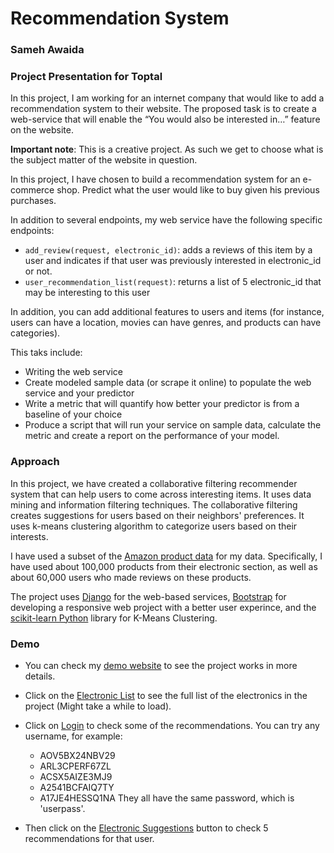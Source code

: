 # Recommendation System
### Sameh Awaida
### Project Presentation for Toptal 

In this project, I am working for an internet company that would like to add a recommendation system to their website. The proposed task is to create a web-service that will enable the “You would also be interested in…” feature on the website.

**Important note**: This is a creative project. As such we get to choose what is the subject matter of the website in question. 

In this project, I have chosen to build a recommendation system for an e-commerce shop. Predict what the user would like to buy given his previous purchases.

In addition to several endpoints, my web service have the following specific endpoints:

- `add_review(request, electronic_id)`: adds a reviews of this item by a user and indicates if that user was previously interested in electronic_id or not.
- `user_recommendation_list(request)`: returns a list of 5 electronic_id that may be interesting to this user

In addition, you can add additional features to users and items (for instance, users can have a location, movies can have genres, and products can have categories).

This taks include:

- Writing the web service
- Create modeled sample data (or scrape it online) to populate the web service and your predictor
- Write a metric that will quantify how better your predictor is from a baseline of your choice
- Produce a script that will run your service on sample data, calculate the metric and create a report on the performance of your model.


### Approach

In this project, we have created a  collaborative filtering recommender system that can help users to come across interesting items. It uses data mining and information filtering techniques. The collaborative filtering creates suggestions for users based on their neighbors' preferences. It uses k-means clustering algorithm to categorize users based on their interests. 

I have used a subset of the [Amazon product data](http://jmcauley.ucsd.edu/data/amazon/links.html) for my data. Specifically, I have used about 100,000 products from their electronic section, as well as about 60,000 users who made reviews on these products.

The project uses [Django](https://www.djangoproject.com) for the web-based services, [Bootstrap](getbootstrap.com) for developing a responsive web project with a better user experince, and the [scikit-learn Python](http://scikit-learn.org/stable) library for K-Means Clustering.

### Demo

- You can check my [demo website](http://sameh.pythonanywhere.com/reviews/) to see the project works in more details.

- Click on the [Electronic List](http://sameh.pythonanywhere.com/reviews/electronic) to see the full list of the electronics in the project (Might take a while to load).

- Click on [Login](http://sameh.pythonanywhere.com/accounts/login/) to check some of the recommendations. You can try any username, for example:
    - AOV5BX24NBV29
    - ARL3CPERF67ZL
    - ACSX5AIZE3MJ9
    - A2541BCFAIQ7TY
    - A17JE4HESSQ1NA
They all have the same password, which is 'userpass'.

- Then click on the [Electronic Suggestions](http://sameh.pythonanywhere.com/reviews/recommendation/) button to check 5 recommendations for that user.

